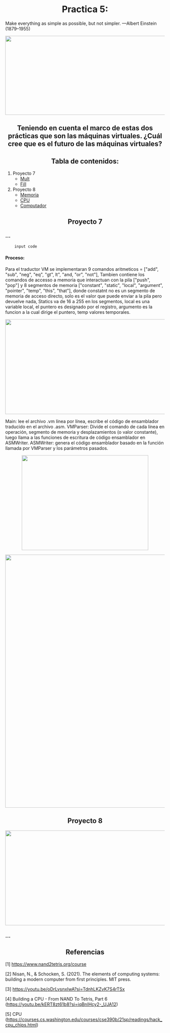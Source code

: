 <h1 align="center">Practica 5: </h1>

Make everything as simple as possible, but not simpler.
—Albert Einstein (1879–1955)


<p align="center"> <img src="https://arquitecturacomputadores-grupo6.github.io/CodeCraft/practica5/images/lenguajemaquina.PNG" width="700" height="250"/></p>

<h2 align="center">Teniendo en cuenta el marco de estas dos prácticas que son las máquinas virtuales. ¿Cuál cree que es el futuro de las máquinas virtuales? </h2>

<h2 align="center">Tabla de contenidos:</h2>
<p align="center"> 
  <ol>
    <li>
      <a>Proyecto 7</a>
      <ul>
        <li><a href="#mult">Mult</a></li>
        <li><a href="#fill">Fill</a></li>
      </ul>
    </li>
    <li>
      <a>Proyecto 8</a>
      <ul>
        <li><a href="#memoria">Memoria</a></li>
        <li><a href="#cpu">CPU</a></li>
        <li><a href="#computador">Computador</a></li>
      </ul>
    </li>
  </ol> 
  </p>
  
<h2 align="center">Proyecto 7</h2>

### ...
```ruby
    input code
```
#### Proceso: 

Para el traductor VM se implementaran 9 comandos aritmeticos = ["add", "sub", "neg", "eq", "gt", lt", "and, "or", "not"], Tambien contiene los comandos de accesso a memoria que interactuan con la pila  ["push", "pop"] y 8 segmentos de memoria ["constant", "static", "local", "argument", "pointer", "temp", "this", "that"], donde constatnt no es un segmento de memoria de acceso directo, solo es el valor que puede enviar a la pila pero devuelve nada, Statics va de 16 a 255 en los segmentos, local es una variable local, el puntero es designado por el registro, argumento es la funcion a la cual dirige el puntero, temp valores temporales. 

<p align="center"><img src="https://arquitecturacomputadores-grupo6.github.io/CodeCraft/practica5/images/pila.PNG" width="600" height="300" /></p> 

Main: lee el archivo .vm línea por línea, escribe el código de ensamblador traducido en el archivo .asm.
VMParser: Divide el comando de cada línea en operación, segmento de memoria y desplazamientos (o valor constante), luego llama a las funciones de escritura de código ensamblador en ASMWriter.
ASMWriter: genera el código ensamblador basado en la función llamada por VMParser y los parámetros pasados.

<p align="center"><img src="https://arquitecturacomputadores-grupo6.github.io/CodeCraft/practica5/images/vmtrad.PNG" width="400" height="300" /></p> 



<p align="center"><img src="https://arquitecturacomputadores-grupo6.github.io/CodeCraft/practica5/images/diagrama.PNG" width="800" height="800" /></p> 

<h2 align="center">Proyecto 8</h2>

<p align="center"><img src="https://arquitecturacomputadores-grupo6.github.io/CodeCraft/practica5/images/pila.PNG" width="600" height="300" /></p> 

### ...

<h2 align="center"> Referencias</h2>

[1] https://www.nand2tetris.org/course

[2] Nisan, N., & Schocken, S. (2021). The elements of computing systems: building a modern computer from first principles. MIT press.

[3] https://youtu.be/oDrLvsnxIwA?si=TdnhLKZvK7S4rTSx

[4] Building a CPU - From NAND To Tetris, Part 6 (https://youtu.be/kERT8zt61b8?si=iqBnIHcy2-_UJA12)

[5] CPU (https://courses.cs.washington.edu/courses/cse390b/21sp/readings/hack_cpu_chips.html)
